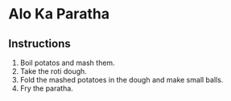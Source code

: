 # Alo Ka Paratha
## Instructions
1. Boil potatos and mash them.
2. Take the roti dough.
3. Fold the mashed potatoes in the dough and make small balls.
4. Fry the paratha. 